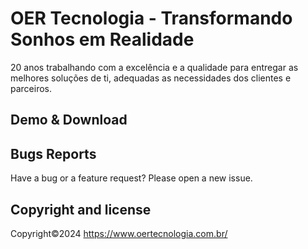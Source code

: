 # OER Tecnologia - Transformando Sonhos em Realidade

20 anos trabalhando com a excelência e a qualidade para entregar as melhores soluções de ti, adequadas as necessidades dos clientes e parceiros.

## Demo & Download 

## Bugs Reports

Have a bug or a feature request? Please open a new issue.

## Copyright and license


Copyright©2024 https://www.oertecnologia.com.br/ <a target="_blank" href="https://www.oertecnologia.com.br/"></a>


